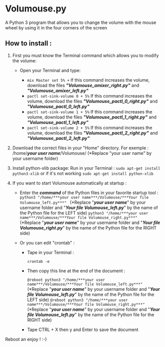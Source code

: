 # Volumouse.py

A Python 3 program that allows you to change the volume with the mouse wheel by using it in the four corners of the screen

## How to install :

1. First you must know the Terminal command which allows you to modify the volume:
    - Open your Terminal and type:
     
        - `mix Master set 5% +` If this command increases the volume, download the files ***"Volumouse_amixer_right.py"*** and ***"Volumouse_amixer_left.py"***
        - `pactl set-sink-volume 0 + 5%` If this command increases the volume, download the files ***"Volumouse_pactl_0_right.py"*** and ***"Volumouse_pactl_0_left.py"***
        - `pactl set-sink-volume 1 + 5%` If this command increases the volume, download the files ***"Volumouse_pactl_1_right.py"*** and ***"Volumouse_pactl_1_left.py"***
        - `pactl set-sink-volume 2 + 5%` If this command increases the volume, download the files ***"Volumouse_pactl_2_right.py"*** and ***"Volumouse_pactl_2_left.py"***

2. Download the correct files in your "Home" directory. For exemple : /home/***your user name***/Volumouse/ (*Replace "your user name" by your username folder)

3. Install python-xlib package:
 Run in your Terminal :
 `sudo apt-get install python3-xlib` or if it's not working `sudo apt-get install python-xlib`

3. If you want to start Volumouse automatically at startup :

   - Enter the ***command*** of the Python files in your favorite startup tool :
   `python3 "/home/***your user name***/Volumouse/***Your file Volumouse_left.py***" ` (*Replace "***your user name***" by your username folder and "***Your file Volumouse_left.py***" by the name of the Python file for the LEFT side)
   `python3 "/home/***your user name***/Volumouse/***Your file Volumouse_right.py***" ` (*Replace "***your user name***" by your username folder and "***Your file Volumouse_right.py***" by the name of the Python file for the RIGHT side)

   - Or you can edit "crontab" :

        - Tape in your Terminal :
        
            `crontab -e`

        - Then copy this line at the end of the document :

            `@reboot python3 "/home/***your user name***/Volumouse/***Your file Volumouse_left.py***" ` (*Replace "***your user name***" by your username folder and "***Your file Volumouse_left.py***" by the name of the Python file for the LEFT side) 
            `@reboot python3 "/home/***your user name***/Volumouse/***Your file Volumouse_right.py***" ` (*Replace "***your user name***" by your username folder and "***Your file Volumouse_left.py***" by the name of the Python file for the RIGHT side) 

           

        - Tape CTRL + X then y and Enter to save the document

Reboot an enjoy ! :-)
